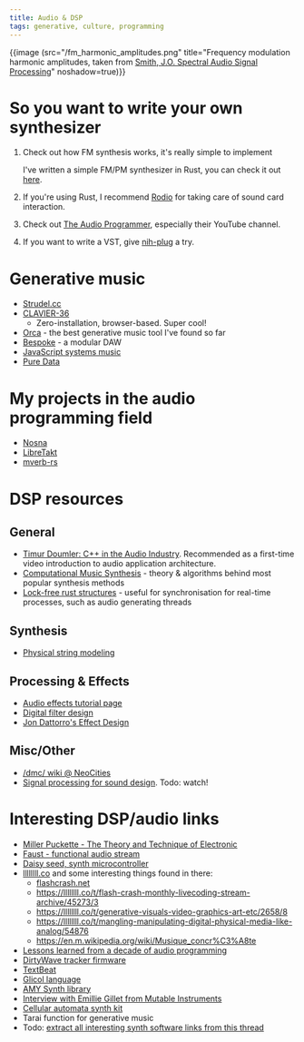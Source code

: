 ```yaml
---
title: Audio & DSP
tags: generative, culture, programming
---
```


{{image (src="/fm_harmonic_amplitudes.png" title="Frequency modulation harmonic amplitudes, taken from [Smith, J.O. Spectral Audio Signal Processing](https://ccrma.stanford.edu/~jos/sasp/FM_Harmonic_Amplitudes_Bessel.html)" noshadow=true)}}

# So you want to write your own synthesizer

1. Check out how FM synthesis works, it's really simple to implement

   I've written a simple FM/PM synthesizer in Rust, you can check
   it out [here](https://github.com/Wint3rmute/Nosna).

2. If you're using Rust, I recommend [Rodio](https://docs.rs/rodio/latest/rodio/) for taking care of sound card interaction.
3. Check out [The Audio Programmer](https://www.theaudioprogrammer.com/), especially their YouTube channel.
4. If you want to write a VST, give [nih-plug](https://github.com/robbert-vdh/nih-plug) a try.

# Generative music

- [Strudel.cc](https://strudel.cc/)
- [CLAVIER-36](https://news.ycombinator.com/item?id=45232299)
  - Zero-installation, browser-based. Super cool!
- [Orca](https://github.com/hundredrabbits/Orca) - the best generative music tool I've found so far
- [Bespoke](https://www.bespokesynth.com/) - a modular DAW
- [JavaScript systems music](https://teropa.info/blog/2016/07/28/javascript-systems-music.html)
- [Pure Data](https://puredata.info/)

# My projects in the audio programming field

- [Nosna](https://github.com/Wint3rmute/Nosna)
- [LibreTakt](https://github.com/Wint3rmute/Libretakt)
- [mverb-rs](https://github.com/wint3rmute/mverb-rs)

# DSP resources

## General

- [Timur Doumler: C++ in the Audio Industry](https://youtube.com/watch?v=boPEO2auJj4&listen=false). Recommended as a first-time video introduction to audio application architecture.
- [Computational Music Synthesis](https://cs.gmu.edu/~sean/book/synthesis/) - theory & algorithms behind most popular synthesis methods
- [Lock-free rust structures](https://morestina.net/blog/742/exploring-lock-free-rust-1-locks) - useful for synchronisation for real-time processes, such as audio generating threads

## Synthesis

- [Physical string modeling](https://ccrma.stanford.edu/software/clm/compmus/clm-tutorials/pm.html#k-s)

## Processing & Effects

- [Audio effects tutorial page](http://www.spinsemi.com/knowledge_base/effects.html)
- [Digital filter design](https://ccrma.stanford.edu/~jos/filters/Why_learn_about_filters.html)
- [Jon Dattorro's Effect Design](https://ccrma.stanford.edu/~dattorro/EffectDesignPart1.pdf)

## Misc/Other

- [/dmc/ wiki @ NeoCities](https://dmpdoc.neocities.org/)
- [Signal processing for sound design](https://youtube.com/watch?v=jVac5IFXpFo). Todo: watch!

# Interesting DSP/audio links

- [Miller Puckette - The Theory and Technique of Electronic](https://msp.ucsd.edu/techniques.htm)
- [Faust - functional audio stream](https://faust.grame.fr/)
- [Daisy seed, synth microcontroller](https://www.electro-smith.com/daisy/daisy)
- [llllllll.co](https://llllllll.co) and some interesting things found in there:
  - [flashcrash.net](https://flashcrash.net/)
  - https://llllllll.co/t/flash-crash-monthly-livecoding-stream-archive/45273/3
  - https://llllllll.co/t/generative-visuals-video-graphics-art-etc/2658/8
  - https://llllllll.co/t/mangling-manipulating-digital-physical-media-like-analog/54876
  - https://en.m.wikipedia.org/wiki/Musique_concr%C3%A8te
- [Lessons learned from a decade of audio programming](https://youtube.com/watch?v=Vjm--AqG04Y)
- [DirtyWave tracker firmware](https://github.com/Dirtywave/M8HeadlessFirmware)
- [TextBeat](https://github.com/flipcoder/textbeat)
- [Glicol language](https://glicol.org/)
- [AMY Synth library](https://notes.variogram.com/amy/)
- [Interview with Emillie Gillet from Mutable Instruments](https://www.synthtopia.com/content/2014/03/31/interview-with-emilie-gillet-mutable-instruments/)
- [Cellular automata synth kit](https://vtol.cc/#Cellular-Automata)
- Tarai function for generative music
- Todo: [extract all interesting synth software links from this thread](https://news.ycombinator.com/item?id=34097936)
